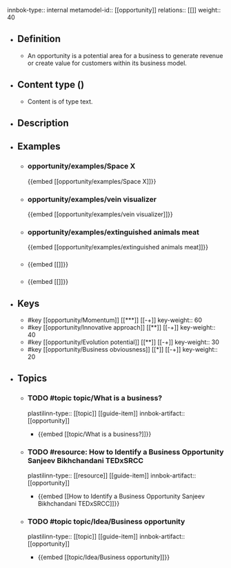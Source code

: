 innbok-type:: internal
metamodel-id:: [[opportunity]]
relations:: [[]]
weight:: 40

- ## Definition
  - An opportunity is a potential area for a business to generate revenue or create value for customers within its business model.
- ## Content type ()
  - Content is of type text.
  
- ## Description
- ## Examples
  - ### opportunity/examples/Space X
    {{embed [[opportunity/examples/Space X]]}}
  - ### opportunity/examples/vein visualizer
    {{embed [[opportunity/examples/vein visualizer]]}}
  - ### opportunity/examples/extinguished animals meat
    {{embed [[opportunity/examples/extinguished animals meat]]}}
  - ### 
    {{embed [[]]}}
  - ### 
    {{embed [[]]}}
  
- ## Keys
  - #key [[opportunity/Momentum]] [[***]] [[-+]]
    key-weight:: 60
  - #key [[opportunity/Innovative approach]] [[**]] [[-+]]
    key-weight:: 40
  - #key [[opportunity/Evolution potential]] [[**]] [[-+]]
    key-weight:: 30
  - #key [[opportunity/Business obviousness]] [[*]] [[-+]]
    key-weight:: 20
- ## Topics
    - ### TODO #topic topic/What is a business?
      plastilinn-type:: [[topic]] [[guide-item]]
      innbok-artifact:: [[opportunity]]
      - {{embed [[topic/What is a business?]]}}
  
    - ### TODO #resource: How to Identify a Business Opportunity  Sanjeev Bikhchandani  TEDxSRCC
      plastilinn-type:: [[resource]] [[guide-item]]
      innbok-artifact:: [[opportunity]]
        - {{embed [[How to Identify a Business Opportunity  Sanjeev Bikhchandani  TEDxSRCC]]}}
    
    - ### TODO #topic topic/Idea/Business opportunity
      plastilinn-type:: [[topic]] [[guide-item]]
      innbok-artifact:: [[opportunity]]
      - {{embed [[topic/Idea/Business opportunity]]}}
  

